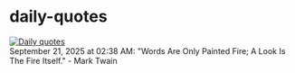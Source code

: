 # daily-quotes
[![Daily quotes](https://github.com/ceepu8/daily-quotes/actions/workflows/daily-quote.yml/badge.svg)](https://github.com/ceepu8/daily-quotes/actions/workflows/daily-quote.yml)<br/>
September 21, 2025 at 02:38 AM: "Words Are Only Painted Fire; A Look Is The Fire Itself." - Mark Twain
